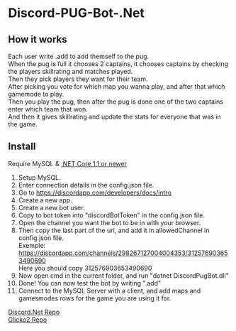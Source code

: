 # Discord-PUG-Bot-.Net

## How it works
Each user write .add to add themself to the pug.  
When the pug is full it chooses 2 captains, it chooses captains by checking the players skillrating and matches played.  
Then they pick players they want for their team.  
After picking you vote for which map you wanna play, and after that which gamemode to play.  
Then you play the pug, then after the pug is done one of the two captains enter which team that won.  
And then it gives skillrating and update the stats for everyone that was in the game.  

## Install
Require MySQL &  [.NET Core 1.1 or newer](https://www.microsoft.com/net/download/core#/runtime)  
1. Setup MySQL.
2. Enter connection details in the config.json file.
3. Go to https://discordapp.com/developers/docs/intro
4. Create a new app.
5. Create a new bot user.
6. Copy to bot token into "discordBotToken" in the config.json file.
7. Open the channel you want the bot to be in with your browser.
8. Then copy the last part of the url, and add it in allowedChannel in config.json file.  
Exemple: https://discordapp.com/channels/298267127004004353/312576903653490690  
Here you should copy 312576903653490690
9. Now open cmd in the current folder, and run "dotnet DiscordPugBot.dll"
10. Done! You can now test the bot by writing ".add"
11. Connect to the MySQL Server with a client, and add maps and gamesmodes rows for the game you are using it for.


[Discord.Net Repo](https://github.com/RogueException/Discord.Net)  
[Glicko2 Repo](https://github.com/MaartenStaa/glicko2-csharp)
